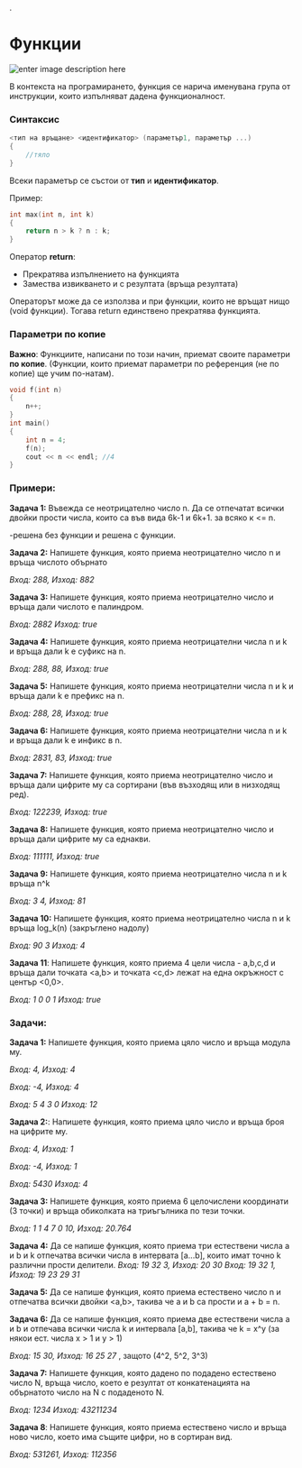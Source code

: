 .
# Функции

![enter image description here](https://i.ibb.co/PCGYQ71/func.png)

В контекста на програмирането, функция се нарича именувана група от инструкции, които изпълняват дадена функционалност.

### Синтаксис
```c++
<тип на връщане> <идентификатор> (параметър1, параметър ...)
{
	//тяло
}
```
Всеки параметър се състои от **тип** и **идентификатор**.

Пример: 
```c++
int max(int n, int k)
{
	return n > k ? n : k;
}
```
Оператор **return**:

 -  Прекратява изпълнението на функцията
 -  Замества извикването и с резултата (връща резултата)
 
Операторът може да се използва и при функции, които не връщат нищо (void функции). Тогава return единствено прекратява функцията.

### Параметри по копие
**Важно**: Функциите, написани по този начин, приемат своите параметри **по копие**.   (Функции, които приемат параметри по референция (не по копие) ще учим по-натам).
```c++
void f(int n)
{
	n++;
}
int main()
{
	int n = 4;
	f(n);
	cout << n << endl; //4
}
```


### Примери:

**Задача 1:** Въвежда се неотрицателно число n. Да се отпечатат всички двойки прости числа, които са във вида 6k-1 и 6k+1. за всяко к <= n.

-решена без функции и решена с функции.

**Задача 2:** Напишете функция, която приема неотрицателно число n и връща числото обърнато

*Вход: 288, Изход: 882*

**Задача 3:** Напишете функция, която приема неотрицателно число и връща дали числото е палиндром.

*Вход: 2882 Изход: true*

**Задача 4:** Напишете функция, която приема неотрицателни числа n и k и връща дали k е суфикс на n.

*Вход: 288, 88, Изход: true*

**Задача 5:** Напишете функция, която приема неотрицателни числа n и k и връща дали k е префикс на n.

*Вход: 288, 28, Изход: true*

**Задача 6:** Напишете функция, която приема неотрицателни числа n и k и връща дали k е инфикс в n.

*Вход: 2831, 83, Изход: true*

**Задача 7:** Напишете функция, която приема неотрицателно число и връща дали цифрите му са сортирани (във възходящ или в низходящ ред).

*Вход: 122239,  Изход: true*

**Задача 8:** Напишете функция, която приема неотрицателно число и връща дали цифрите му са еднакви.

*Вход: 111111,  Изход: true*

**Задача 9:** Напишете функция, която приема неотрицателно числа n и k връща n^k

*Вход: 3 4,  Изход: 81*

**Задача 10:** Напишете функция, която приема неотрицателно числа n и k връща log_k(n) (закръглено надолу)

*Вход: 90 3  Изход: 4*

**Задача 11**: Напишете функция, която приема 4 цели числа - a,b,c,d и връща дали точката <a,b> и точката <c,d> лежат на една окръжност с център <0,0>.

*Вход: 1 0 0 1 Изход: true*

<h3>Задачи:</h3>

**Задача 1:** Напишете функция, която приема цяло число и връща модула му.

*Вход: 4, Изход: 4*

*Вход: -4, Изход: 4*

*Вход: 5 4 3 0 Изход: 12*

**Задача 2:**: Напишете функция, която приема цяло число и връща броя на цифрите му.

*Вход: 4, Изход: 1*

*Вход: -4, Изход: 1*

*Вход: 5430 Изход: 4*

**Задача 3:** Напишете функция, която приема 6 целочислени координати (3 точки) и връща обиколката на триъгълника по тези точки.

*Вход: 1 1 4 7 0 10, Изход: 20.764*

**Задача 4:** Да се напише функция, която приема три естествени числа a и b и k отпечатва всички числа в интервата [a...b], които имат точно k различни прости делители.
*Вход: 19 32 3, Изход: 20 30*
*Вход: 19 32 1, Изход: 19 23 29 31*

**Задача 5:** Да се напише функция, която приема естествено число n и отпечатва всички двойки <a,b>, такива че a и b са прости и a + b = n.

**Задача 6:** Да се напише функция, която приема две естествени числа a и b и отпечава всички числа k и интервала [a,b], такива че k = x^y 
(за някои ест. числа x > 1 и y > 1)


*Вход: 15 30, Изход:  16 25 27*   , защото (4^2,  5^2, 3^3)

**Задача 7:** Напишете функция, която дадено по подадено естествено число N, връща число, което е резултат от конкатенацията на обърнатото число на N с подаденото N.

*Вход: 1234 Изход: 43211234*

**Задача 8**: Напишете функция, която приема естествено число и връща ново число, което има същите цифри, но в сортиран вид.

*Вход: 531261, Изход: 112356*
